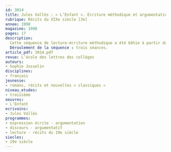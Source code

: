 ```yaml
---
id: 3014
title: Jules Vallès : « L’Enfant ». Écriture méthodique et argumentation?. Séquence 
rubrique: Récits du XIXe siècle [3e]
annee: 1998
magazine: 1998
pages: 17
description: 
  Cette séquence de lecture-écriture méthodique a été bâtie à partir du sujet de réflexion proposé au brevet 1997 dans l’académie de Clermont-Ferrand. Son support était un extrait de « L’Enfant », de Jules Vallès. Ce texte évoque la situation malheureuse du narrateur et suscite facilement l’indignation. Par ailleurs, il présente l’intérêt pédagogique de fournir matière à argumenter sur le thème de l’habillement. Ce sujet présentait à la fois les caractéristiques du sujet d’imagination et celles du sujet de réflexion, ce qui était de nature à aider les candidats, à condition qu’ils sachent tirer profit du grand choix d’arguments et d’exemples à puiser dans le texte. La formulation du sujet restera inchangée, mais elle sera accompagnée de consignes précises et hiérarchisées destinées à clarifier les tâches et à faciliter l’écriture.
  Déroulement de la séquence : trois séances.
article_pdf: 3014.pdf
revue: L’école des lettres des collèges
auteurs:
- Sophie Josselin
disciplines:
- français
jeunesse:
- romans, récits et nouvelles « classiques »
niveau_etudes:
- troisième
oeuvres:
- L’Enfant
ecrivains:
- Jules Vallès
programmes:
- expression écrite - argumentation
- discours - argumentatif
- lecture - récits du 19e siècle
siecles:
- 19e siècle
---
```

